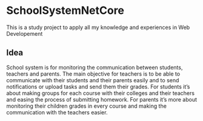 # SchoolSystemNetCore
This is a study project to apply all my knowledge and experiences in Web Developement
## Idea
School system is for monitoring the communication between students, teachers and parents. The main objective for teachers is to be able to communicate with their students and their parents easily and to send notifications or upload tasks and send them their grades. For students it’s about making groups for each course with their colleges and their teachers and easing the process of submitting homework. For parents it’s more about monitoring their children grades in every course and making the communication with the teachers easier.
